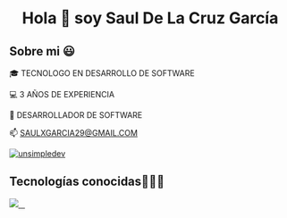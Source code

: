 <h1 align="center">Hola 👋 soy Saul De La Cruz García  </h1> 


<h2> Sobre mi 😃</h2>

<!--Intro start-->
<p align="left">
🎓 TECNOLOGO EN DESARROLLO DE SOFTWARE

💻 3 AÑOS DE EXPERIENCIA

📝 DESARROLLADOR DE SOFTWARE

📫 SAULXGARCIA29@GMAIL.COM

<a href="https://www.linkedin.com/in/sauldelacruzg" target="blank"><img align="center" src="https://img.shields.io/badge/LinkedIn-0077B5?style=for-the-badge&logo=linkedin&logoColor=white" alt="unsimpledev"/></a>
</p>
<!--Intro end-->

<h2 >Tecnologías conocidas👨🏻‍💻</h2>
 <p align="left">
  <a href="https://skillicons.dev">
    <img src="https://skillicons.dev/icons?i=c,cs,dotnet,css,html,js,nodejs,git,github,postman,vscode,react,vite,regex,visualstudio" />
  </a>
</p>
